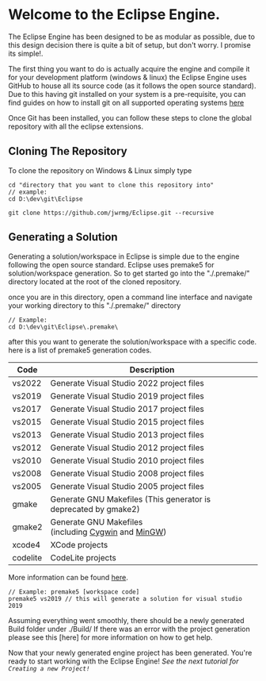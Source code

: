 # Welcome to the Eclipse Engine.

The Eclipse Engine has been designed to be as modular as possible, due to this design decision there is quite a bit of setup, but don't worry. I promise its simple!.

The first thing you want to do is actually acquire the engine and compile it for your development platform (windows & linux) the Eclipse Engine uses GitHub to house all its source code (as it follows the open source standard). Due to this having git installed on your system is a pre-requisite, you can find guides on how to install git on all supported operating systems [here](https://git-scm.com/downloads)

Once Git has been installed, you can follow these steps to clone the global repository with all the eclipse extensions.

## Cloning The Repository
To clone the repository on Windows & Linux simply type
```
cd "directory that you want to clone this repository into"
// example:
cd D:\dev\git\Eclipse

git clone https://github.com/jwrmg/Eclipse.git --recursive
```

## Generating a Solution
Generating a solution/workspace in Eclipse is simple due to the engine following the open source standard. Eclipse uses premake5 for solution/workspace generation. So to get started go into the "./.premake/" directory located at the root of the cloned repository.

once you are in this directory, open a command line interface and navigate your working directory to this "./.premake/" directory
```
// Example:
cd D:\dev\git\Eclipse\.premake\
```
after this you want to generate the solution/workspace with a specific code. here is a list of premake5 generation codes.

|Code|Description|
|----|-----------|
|vs2022|Generate Visual Studio 2022 project files|
|vs2019|Generate Visual Studio 2019 project files|
|vs2017|Generate Visual Studio 2017 project files|
|vs2015|Generate Visual Studio 2015 project files|
|vs2013|Generate Visual Studio 2013 project files|
|vs2012|Generate Visual Studio 2012 project files|
|vs2010|Generate Visual Studio 2010 project files|
|vs2008|Generate Visual Studio 2008 project files|
|vs2005|Generate Visual Studio 2005 project files|
|gmake|Generate GNU Makefiles (This generator is deprecated by gmake2)|
|gmake2|Generate GNU Makefiles (including [Cygwin](http://www.cygwin.com/) and [MinGW](http://www.mingw.org/))|
|xcode4|XCode projects|
|codelite|CodeLite projects|
More information can be found [here](https://premake.github.io/docs/Using-Premake).

```
// Example: premake5 [workspace code]
premake5 vs2019 // this will generate a solution for visual studio 2019
```

Assuming everything went smoothly, there should be a newly generated Build folder under ./Build/ 
If there was an error with the project generation please see this [here] for more information on how to get help.

Now that your newly generated engine project has been generated. You're ready to start working with the Eclipse Engine! 
*See the next tutorial for `Creating a new Project!`*



